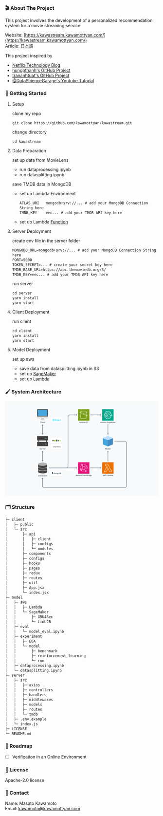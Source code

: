 ### 🎬 About The Project

This project involves the development of a personalized recommendation system for a movie streaming service.

Website: [https://kawastream.kawamottyan.com/](https://kawastream.kawamottyan.com/)  
Article: [日本語](https://zenn.dev/kawamottyan/articles/5d5700923796cd)

This project inspired by  
- [Netflix Technology Blog](https://netflixtechblog.medium.com/)
- [hungpthanh's GitHub Project](https://github.com/hungpthanh/GRU4REC-pytorch)
- [trananhtuat's GitHub Project](https://github.com/trananhtuat/fullstack-mern-movie-2022)
- [@DataScienceGarage's Youtube Tutorial](https://www.youtube.com/watch?v=stD47vPDadI)

### 👏 Getting Started

1. Setup

    clone my repo
    ```
    git clone https://github.com/kawamottyan/kawastream.git
    ```

    change directory
    ```
    cd kawastream
    ```

2. Data Preparation

    set up data from MovieLens
    - run dataprocessing.ipynb
    - run datasplitting.ipynb

    save TMDB data in MongoDB
    - set up Lambda Environment
        ```
        ATLAS_URI	mongodb+srv://... # add your MongoDB Connection String here
        TMDB_KEY	eec... # add your TMDB API key here
        ```
    - set up Lambda [Function](https://github.com/kawamottyan/kawastream/tree/main/model/aws/Lambda/FUNCTION/TMDB/lambda_function.py)

3. Server Deployment

    create env file in the server folder
    ```
    MONGODB_URL=mongodb+srv://... # add your MongoDB Connection String here
    PORT=5000
    TOKEN_SECRET=... # create your secret key here
    TMDB_BASE_URL=https://api.themoviedb.org/3/
    TMDB_KEY=eec... # add your TMDB API key here
    ```

    run server
    ```
    cd server
    yarn install
    yarn start
    ```

4. Client Deployment

    run client
    ```
    cd client
    yarn install
    yarn start
    ```

5. Model Deployment

    set up aws
    - save data from datasplitting.ipynb in S3
    - set up [SageMaker](https://github.com/kawamottyan/kawastream/tree/main/model/aws/SageMaker)
    - set up [Lambda](https://github.com/kawamottyan/kawastream/tree/main/model/aws/Lambda)

### 🖌️ System Architecture

![system_architecture](./images/system_architecture.png)

### 🗂️ Structure

```
├─ client
│   ├─ public
│   └─ src
│       ├─ api
│       │   ├─ client
│       │   ├─ configs
│       │   └─ modules
│       ├─ components
│       ├─ configs
│       ├─ hooks
│       ├─ pages
│       ├─ redux
│       ├─ routes
│       ├─ util
│       ├─ App.jsx
│       └─ index.jsx
├─ model
│   ├─ aws
│   │   ├─ Lambda
│   │   └─ SageMaker
│   │       ├─ GRU4Rec
│   │       └─ LinUCB
│   ├─ eval
│   │   └─ model_eval.ipynb
│   ├─ experiment
│   │   ├─ EDA
│   │   └─ model
│   │       ├─ benchmark
│   │       ├─ reinforcement_learning
│   │       └─ rnn
│   ├─ dataprocessing.ipynb
│   └─ datasplitting.ipynb
├─ server
│   ├─ src
│   │   ├─ axios
│   │   ├─ controllers
│   │   ├─ handlers
│   │   ├─ middlewares
│   │   ├─ models
│   │   ├─ routes
│   │   └─ tmdb
│   ├─ .env.example
│   └─ index.js
├─ LICENSE
└─ README.md
```

### 🚗 Roadmap

- [ ] Verification in an Online Environment


### 📌 License

Apache-2.0 license

### 👤 Contact

Name: Masato Kawamoto  
Email: kawamoto@kawamottyan.com
